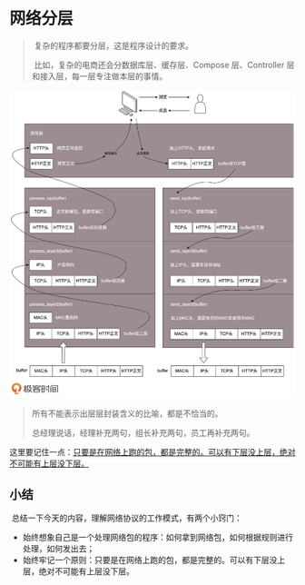 # 网络分层

> ​		复杂的程序都要分层，这是程序设计的要求。
>
> ​		比如，复杂的电商还会分数据库层、缓存层、Compose 层、Controller 层和接入层，每一层专注做本层的事情。



![img](image/5c00f6e610f533d17fb4ad7decacc776.jpg)



> 所有不能表示出层层封装含义的比喻，都是不恰当的。
>
> 
>
> 总经理说话，经理补充两句，组长补充两句，员工再补充两句。

这里要记住一点：<u>只要是在网络上跑的包，都是完整的。可以有下层没上层，绝对不可能有上层没下层。</u>



## 小结

​		总结一下今天的内容，理解网络协议的工作模式，有两个小窍门：

- 始终想象自己是一个处理网络包的程序：如何拿到网络包，如何根据规则进行处理，如何发出去；
- 始终牢记一个原则：只要是在网络上跑的包，都是完整的。可以有下层没上层，绝对不可能有上层没下层。